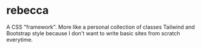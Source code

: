 # rebecca
A CSS "framework". More like a personal collection of classes Tailwind and Bootstrap style because I don't want to write basic sites from scratch everytime.

